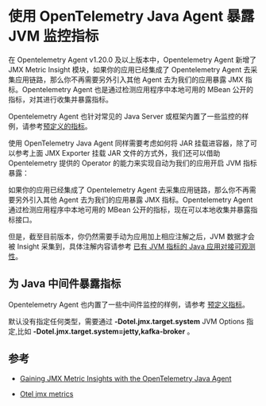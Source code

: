 # 使用 OpenTelemetry Java Agent 暴露 JVM 监控指标

在 Opentelemetry Agent v1.20.0 及以上版本中，Opentelemetry Agent 新增了 JMX Metric Insight 模块，如果你的应用已经集成了 Opentelemetry Agent 去采集应用链路，那么你不再需要另外引入其他 Agent 去为我们的应用暴露 JMX 指标。Opentelemetry Agent 也是通过检测应用程序中本地可用的 MBean 公开的指标，对其进行收集并暴露指标。

Opentelemetry Agent 也针对常见的 Java Server 或框架内置了一些监控的样例，请参考[预定义的指标](https://github.com/open-telemetry/opentelemetry-specification/blob/main/specification/metrics/semantic_conventions/runtime-environment-metrics.md#jvm-metrics)。

使用 OpenTelemetry Java Agent 同样需要考虑如何将 JAR 挂载进容器，除了可以参考上面 JMX Exporter 挂载 JAR 文件的方式外，我们还可以借助 Opentelemetry 提供的 Operator 的能力来实现自动为我们的应用开启 JVM 指标暴露：

如果你的应用已经集成了 Opentelemetry Agent 去采集应用链路，那么你不再需要另外引入其他 Agent 去为我们的应用暴露 JMX 指标。Opentelemetry Agent 通过检测应用程序中本地可用的 MBean 公开的指标，现在可以本地收集并暴露指标接口。

但是，截至目前版本，你仍然需要手动为应用加上相应注解之后，JVM 数据才会被 Insight 采集到，具体注解内容请参考 [已有 JVM 指标的 Java 应用对接可观测性](./legacy-jvm.md)。

## 为 Java 中间件暴露指标

Opentelemetry Agent 也内置了一些中间件监控的样例，请参考 [预定义指标](https://github.com/open-telemetry/opentelemetry-java-instrumentation/blob/main/instrumentation/jmx-metrics/javaagent/README.md#predefined-metrics)。

默认没有指定任何类型，需要通过 __-Dotel.jmx.target.system__ JVM Options 指定,比如 __-Dotel.jmx.target.system=jetty,kafka-broker__ 。

## 参考

- [Gaining JMX Metric Insights with the OpenTelemetry Java Agent](https://opentelemetry.io/blog/2023/jmx-metric-insight/)

- [Otel jmx metrics](https://github.com/open-telemetry/opentelemetry-java-instrumentation/tree/main/instrumentation/jmx-metrics)
